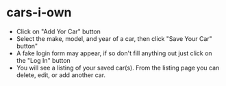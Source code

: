 # cars-i-own
<ul>
  <li>Click on "Add Yor Car" button</li>
  <li>Select the make, model, and year of a car, then click "Save Your Car" button"</li>
  <li>A fake login form may appear, if so don't fill anything out just click on the "Log In" button</li>
  <li>You will see a listing of your saved car(s). From the listing page you can delete, edit, or add another car.</li>
</ul>
